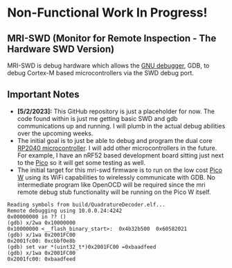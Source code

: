 # Non-Functional Work In Progress!
## MRI-SWD (Monitor for Remote Inspection - The Hardware SWD Version)
MRI-SWD is debug hardware which allows the [GNU debugger](https://www.sourceware.org/gdb/), GDB, to debug Cortex-M based microcontrollers via the SWD debug port.

## Important Notes
* __[5/2/2023]:__ This GitHub repository is just a placeholder for now. The code found within is just me getting basic SWD and gdb communications up and running. I will plumb in the actual debug abilities over the upcoming weeks.
* The initial goal is to just be able to debug and program the  dual core [RP2040 microcontroller](https://www.raspberrypi.com/products/rp2040/). I will add other microcontrollers in the future. For example, I have an nRF52 based development board sitting just next to the [Pico](https://www.raspberrypi.com/products/raspberry-pi-pico/) so it will get some testing as well.
* The initial target for this mri-swd firmware is to run on the low cost [Pico W](https://www.adafruit.com/product/5526) using its WiFi capabilities to wirelessly communicate with GDB. No intermediate program like OpenOCD will be required since the mri remote debug stub functionality will be running on the Pico W itself.

```gdb
Reading symbols from build/QuadratureDecoder.elf...
Remote debugging using 10.0.0.24:4242
0x00000000 in ?? ()
(gdb) x/2wa 0x10000000
0x10000000 <__flash_binary_start>:	0x4b32b500	0x60582021
(gdb) x/1wa 0x2001FC00
0x2001fc00:	0xcbbf0e8b
(gdb) set var *(uint32_t*)0x2001FC00 =0xbaadfeed
(gdb) x/1wa 0x2001FC00
0x2001fc00:	0xbaadfeed
```